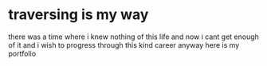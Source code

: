 # traversing is my way
there was a time where i knew nothing of this life and now i cant get enough of it and i wish to progress through this kind career
anyway here is my portfolio
